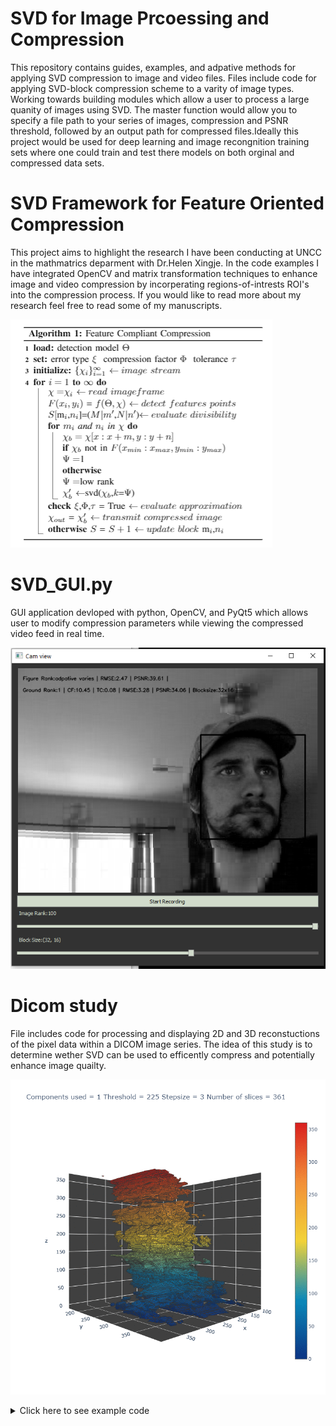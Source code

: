 # SVD for Image Prcoessing and Compression
This repository contains guides, examples, and adpative methods for applying SVD compression to image and video files. Files include code for applying SVD-block compression scheme  to a varity of image types. Working towards building modules which allow a user to process a large quanity of images using SVD. 
The master function would allow you to specify a file path to your series of images, compression and PSNR threshold, followed by an output path for compressed files.Ideally this project would be used for deep learning and image recongnition training sets where one could train and test there models on both orginal and compressed data sets.


# SVD Framework for Feature Oriented Compression
This project aims to highlight the research I have been conducting at UNCC in the mathmatrics deparment with Dr.Helen Xingje. In the code examples I have integrated OpenCV and matrix transformation techniques to enhance image and video compression by incorperating regions-of-intrests ROI's into the compression process.  If you would like to read more about my research feel free to read some of my manuscripts. 


![Fc-SVD algorithm](https://github.com/Jesse-Redford/Adpative-SVD/blob/master/fc-SVD%20algorithm.PNG?raw=true)

# SVD_GUI.py
GUI application devloped with python, OpenCV, and PyQt5 which allows user to modify compression parameters while viewing the compressed video feed in real time.

![SVD GUI Example](https://github.com/Jesse-Redford/Adpative-SVD/blob/master/SVD_GUI.PNG?raw=true)




# Dicom study 
File includes code for processing and displaying 2D and 3D reconstuctions of the pixel data within a DICOM image series.
The idea of this study is to determine wether SVD can be used to efficently compress and potentially enhance image quailty.


 
![DICOM Study, SVD compression effects on 3D reconstructions of CT and MRI scans](https://github.com/Jesse-Redford/Adpative-SVD/blob/master/3D_Bone_Reconstruction_GIF.gif?raw=true)

<details>
  <summary>Click here to see example code</summary>

</details>



